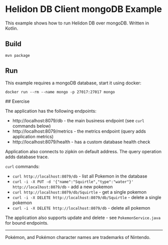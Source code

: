 # Helidon DB Client mongoDB Example

This example shows how to run Helidon DB over mongoDB. Written in Kotlin.


## Build

```
mvn package
```

## Run

This example requires a mongoDB database, start it using docker:

```
docker run --rm --name mongo -p 27017:27017 mongo
```

 
## Exercise

The application has the following endpoints:

- http://localhost:8079/db - the main business endpoint (see `curl` commands below)
- http://localhost:8079/metrics - the metrics endpoint (query adds application metrics)
- http://localhost:8079/health - has a custom database health check

Application also connects to zipkin on default address.
The query operation adds database trace.

`curl` commands:

- `curl http://localhost:8079/db` - list all Pokemon in the database
- `curl -i -X PUT -d '{"name":"Squirtle","type":"water"}' http://localhost:8079/db` - add a new pokemon
- `curl http://localhost:8079/db/Squirtle` - get a single pokemon
- `curl -i -X DELETE http://localhost:8079/db/Squirtle` - delete a single pokemon
- `curl -i -X DELETE http://localhost:8079/db` - delete all pokemon

The application also supports update and delete - see `PokemonService.java` for bound endpoints.

---

Pokémon, and Pokémon character names are trademarks of Nintendo.
